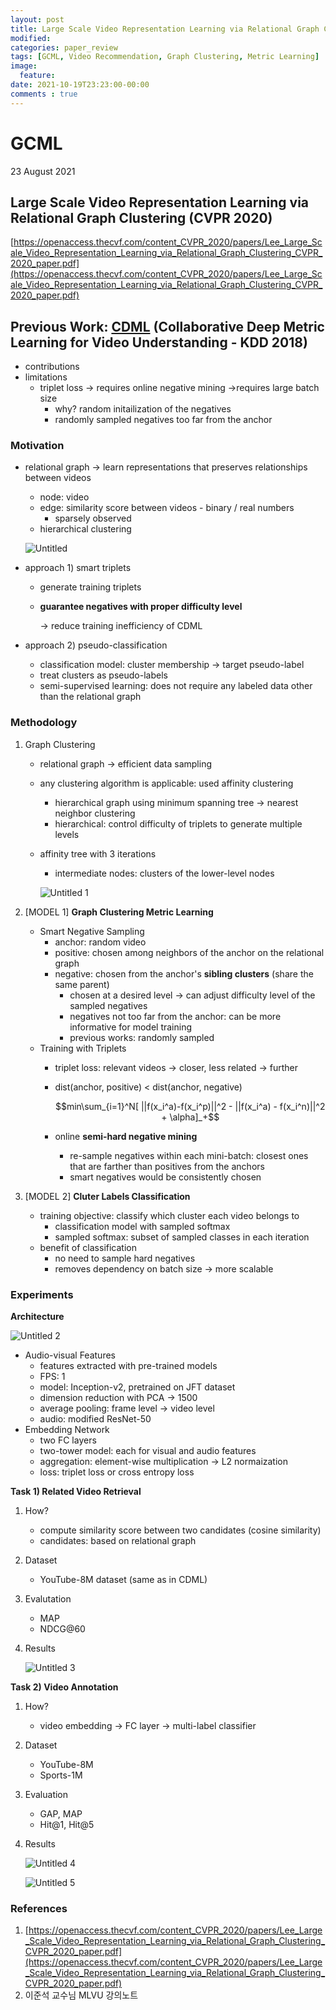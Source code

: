 ```yaml
---
layout: post
title: Large Scale Video Representation Learning via Relational Graph Clustering 
modified:
categories: paper_review
tags: [GCML, Video Recommendation, Graph Clustering, Metric Learning] 
image:
  feature:
date: 2021-10-19T23:23:00-00:00 
comments : true
---
```


# GCML

23 August 2021

## Large Scale Video Representation Learning via Relational Graph Clustering (CVPR 2020)

[https://openaccess.thecvf.com/content_CVPR_2020/papers/Lee_Large_Scale_Video_Representation_Learning_via_Relational_Graph_Clustering_CVPR_2020_paper.pdf](https://openaccess.thecvf.com/content_CVPR_2020/papers/Lee_Large_Scale_Video_Representation_Learning_via_Relational_Graph_Clustering_CVPR_2020_paper.pdf)

## Previous Work: [CDML](https://snuviplab.github.io/paper_review/CDML/) (Collaborative Deep Metric Learning for Video Understanding - KDD 2018)

- contributions
- limitations
    - triplet loss → requires online negative mining →requires large batch size
        - why? random initailization of the negatives
        - randomly sampled negatives too far from the anchor

### Motivation

- relational graph → learn representations that preserves relationships between videos
    - node: video
    - edge: similarity score between videos - binary / real numbers
        - sparsely observed
    - hierarchical clustering
    
    ![Untitled](https://user-images.githubusercontent.com/46922219/138437159-af36b4c8-f0eb-4975-8497-b64c2bbe7733.png)
    
- approach 1) smart triplets
    - generate training triplets
    - **guarantee negatives with proper difficulty level**
        
        → reduce training inefficiency of CDML
        
- approach 2) pseudo-classification
    - classification model: cluster membership → target pseudo-label
    - treat clusters as pseudo-labels
    - semi-supervised learning: does not require any labeled data other than the relational graph

### Methodology

1. Graph Clustering
    - relational graph → efficient data sampling
    - any clustering algorithm is applicable: used affinity clustering
        - hierarchical graph using minimum spanning tree → nearest neighbor clustering
        - hierarchical: control difficulty of triplets to generate multiple levels
    - affinity tree with 3 iterations
        - intermediate nodes: clusters of the lower-level nodes
        
        ![Untitled 1](https://user-images.githubusercontent.com/46922219/138437238-f65e8cef-c0dd-4ab1-ad97-d5b385ef3563.png)
        
2. [MODEL 1] **Graph Clustering Metric Learning**
    - Smart Negative Sampling
        - anchor: random video
        - positive: chosen among neighbors of the anchor on the relational graph
        - negative: chosen from the anchor's **sibling clusters** (share the same parent)
            - chosen at a desired level → can adjust difficulty level of the sampled negatives
            - negatives not too far from the anchor: can be more informative for model training
            - previous works: randomly sampled
    - Training with Triplets
        - triplet loss: relevant videos → closer, less related → further
        - dist(anchor, positive) < dist(anchor, negative)
            
            $$min\sum_{i=1}^N[ ||f(x_i^a)-f(x_i^p)||^2 - ||f(x_i^a) - f(x_i^n)||^2 + \alpha]_+$$
            
        - online **semi-hard negative mining**
            - re-sample negatives within each mini-batch: closest ones that are farther than positives from the anchors
            - smart negatives would be consistently chosen
3. [MODEL 2] **Cluter Labels Classification**
    - training objective: classify which cluster each video belongs to
        - classification model with sampled softmax
        - sampled softmax: subset of sampled classes in each iteration
    - benefit of classification
        - no need to sample hard negatives
        - removes dependency on batch size → more scalable

### Experiments

**Architecture**

![Untitled 2](https://user-images.githubusercontent.com/46922219/138437244-7f7056d4-c384-42a4-bdd6-6daff4a0bd31.png)

- Audio-visual Features
    - features extracted with pre-trained models
    - FPS: 1
    - model: Inception-v2, pretrained on JFT dataset
    - dimension reduction with PCA → 1500
    - average pooling: frame level → video level
    - audio: modified ResNet-50
- Embedding Network
    - two FC layers
    - two-tower model: each for visual and audio features
    - aggregation: element-wise multiplication → L2 normaization
    - loss: triplet loss or cross entropy loss

**Task 1) Related Video Retrieval**

1. How?
    - compute similarity score between two candidates (cosine similarity)
    - candidates: based on relational graph
2. Dataset
    - YouTube-8M dataset (same as in CDML)
3. Evalutation
    - MAP
    - NDCG@60
4. Results
    
    ![Untitled 3](https://user-images.githubusercontent.com/46922219/138437247-3eb717df-6efd-4e9a-85f9-35a64074e939.png)
    

**Task 2) Video Annotation**

1. How?
    - video embedding → FC layer → multi-label classifier
2. Dataset
    - YouTube-8M
    - Sports-1M
3. Evaluation
    - GAP, MAP
    - Hit@1, Hit@5
4. Results
    
    ![Untitled 4](https://user-images.githubusercontent.com/46922219/138437252-01d2f7d6-0f48-4d95-9ca3-cda6c365a654.png)
    
    ![Untitled 5](https://user-images.githubusercontent.com/46922219/138437255-1b75f07d-633e-435e-8f1a-cc6a234dbd6a.png)

    

### References

1. [https://openaccess.thecvf.com/content_CVPR_2020/papers/Lee_Large_Scale_Video_Representation_Learning_via_Relational_Graph_Clustering_CVPR_2020_paper.pdf](https://openaccess.thecvf.com/content_CVPR_2020/papers/Lee_Large_Scale_Video_Representation_Learning_via_Relational_Graph_Clustering_CVPR_2020_paper.pdf)
2. 이준석 교수님 MLVU 강의노트
